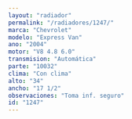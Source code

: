 ```yaml
---
layout: "radiador"
permalink: "/radiadores/1247/"
marca: "Chevrolet"
modelo: "Express Van"
ano: "2004"
motor: "V8 4.8 6.0"
transmision: "Automática"
parte: "10032"
clima: "Con clima"
alto: "34"
ancho: "17 1/2"
observaciones: "Toma inf. seguro"
id: "1247"
---
```



